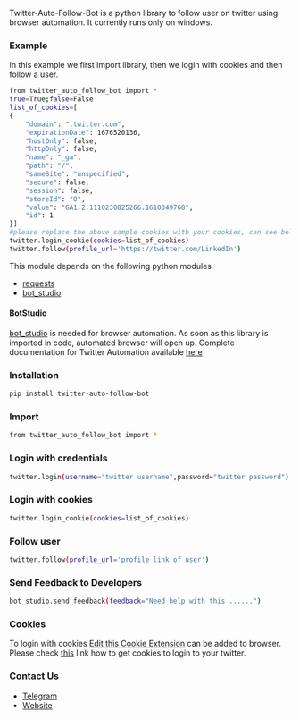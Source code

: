 Twitter-Auto-Follow-Bot is a python library to follow user on twitter using browser automation. 
It currently runs only on windows.

### Example
In this example we first import library, then we login with cookies and then follow a user.
```sh
from twitter_auto_follow_bot import *
true=True;false=False
list_of_cookies=[
{
    "domain": ".twitter.com",
    "expirationDate": 1676520136,
    "hostOnly": false,
    "httpOnly": false,
    "name": "_ga",
    "path": "/",
    "sameSite": "unspecified",
    "secure": false,
    "session": false,
    "storeId": "0",
    "value": "GA1.2.1110230825266.1610349768",
    "id": 1
}]
#please replace the above sample cookies with your cookies, can see below link of how to fetch cookies
twitter.login_cookie(cookies=list_of_cookies)
twitter.follow(profile_url='https://twitter.com/LinkedIn')
```

This module depends on the following python modules
* [requests](https://pypi.org/project/requests/)
* [bot_studio](https://pypi.org/project/bot_studio/)

#### BotStudio
[bot_studio](https://pypi.org/project/bot_studio/) is needed for browser automation. As soon as this library is imported in code, automated browser will open up.
Complete documentation for Twitter Automation available [here](https://twitter-api.datakund.com/en/latest/)

### Installation

```sh
pip install twitter-auto-follow-bot
```

### Import
```sh
from twitter_auto_follow_bot import *
```

### Login with credentials
```sh
twitter.login(username="twitter username",password="twitter password")
```

### Login with cookies
```sh
twitter.login_cookie(cookies=list_of_cookies)
```

### Follow user
```sh
twitter.follow(profile_url='profile link of user')
```

### Send Feedback to Developers
```sh
bot_studio.send_feedback(feedback="Need help with this ......")
```

### Cookies
To login with cookies [Edit this Cookie Extension](https://chrome.google.com/webstore/detail/editthiscookie/fngmhnnpilhplaeedifhccceomclgfbg?hl=en) can be added to browser. Please check [this](https://abhishek-chaudhary.medium.com/how-to-get-cookies-of-any-website-from-browser-22b3d6348ed2) link how to get cookies to login to your twitter.
### Contact Us
* [Telegram](https://t.me/datakund)
* [Website](https://datakund.com)

